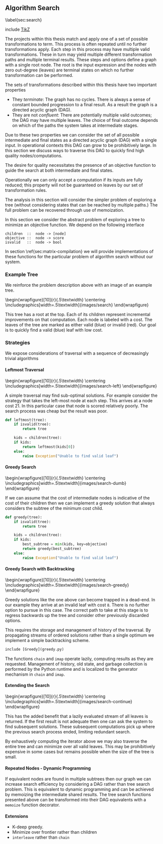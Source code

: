Algorithm Search
----------------

\label{sec:search}

include [TikZ](tikz_search.md)

The projects within this thesis match and apply one of a set of possible transformations to term.  This process is often repeated until no further transformations apply.  Each step in this process may have multiple valid transformations.  These in turn may yield multiple different transformation paths and multiple terminal results.  These steps and options define a graph with a single root node.  The root is the input expression and the nodes with zero out-degree (leaves) are terminal states on which no further transformation can be performed.

The sets of transformations described within this thesis have two important properties

*   They *terminate*:  The graph has no cycles.  There is always a sense of constant bounded progression to a final result.  As a result the graph is a directed acyclic graph (DAG).
*   They are not *confluent*:  There are potentially multiple valid outcomes; the DAG may have multiple leaves.  The choice of final outcome depends on which of the paths the system takes at intermediate stages.

Due to these two properties we can consider the set of all possible intermediate and final states as a directed acyclic graph (DAG) with a single input.  In operational contexts this DAG can grow to be prohibitively large.  In this section we discuss ways to traverse this DAG to quickly find high quality nodes/computations.

The desire for quality necessitates the presence of an objective function to guide the search at both intermediate and final states.

Operationally we can only accept a computation if its inputs are fully reduced; this property will not be guaranteed on leaves by our set of transformation rules.

The analysis in this section will consider the simpler problem of exploring a tree (without considering states that can be reached by multiple paths.)  The full problem can be recovered through use of memoization.

In this section we consider the abstract problem of exploring a tree to minimize an objective function.  We depend on the following interface

    children  ::  node -> [node]
    objective ::  node -> score
    isvalid   ::  node -> bool

In section \ref{sec:matrix-compilation} we will provide implementations of these functions for the particular problem of algorithm search without our system.


### Example Tree

We reinforce the problem description above with an image of an example tree.

\begin{wrapfigure}[10]{r}{.5\textwidth}
\centering
\includegraphics[width=.5\textwidth]{images/search}
\end{wrapfigure}

This tree has a root at the top.  Each of its children represent incremental improvements on that computation.  Each node is labeled with a cost.  The leaves of the tree are marked as either valid (blue) or invalid (red).  Our goal is to quickly find a valid (blue) leaf with low cost.  


### Strategies

We expose considerations of traversal with a sequence of decreasingly trivial algorithms

#### Leftmost Traversal

\begin{wrapfigure}[10]{r}{.5\textwidth}
\centering
\includegraphics[width=.5\textwidth]{images/search-left}
\end{wrapfigure}

A simple traversal may find sub-optimal solutions.  For example consider the strategy that takes the left-most node at each step.  This arrives at a node cost 21.  In this particular case that node is scored relatively poorly.  The search process was cheap but the result was poor. 

~~~~~~~~~Python
def leftmost(tree):
    if isvalid(tree):
        return tree

    kids = children(tree):
    if kids:
        return leftmost(kids[0])
    else:
        raise Exception("Unable to find valid leaf")
~~~~~~~~~


#### Greedy Search

\begin{wrapfigure}[10]{r}{.5\textwidth}
\centering
\includegraphics[width=.5\textwidth]{images/search-dumb}
\end{wrapfigure}

If we can assume that the cost of intermediate nodes is indicative of the cost of their children then we can implement a greedy solution that always considers the subtree of the minimum cost child.

~~~~~~~~~Python
def greedy(tree):
    if isvalid(tree):
        return tree

    kids = children(tree):
    if kids:
        best_subtree = min(kids, key=objective)
        return greedy(best_subtree)
    else:
        raise Exception("Unable to find valid leaf")
~~~~~~~~~

        
#### Greedy Search with Backtracking

\begin{wrapfigure}[10]{r}{.5\textwidth}
\centering
\includegraphics[width=.5\textwidth]{images/search-greedy}
\end{wrapfigure}

Greedy solutions like the one above can become trapped in a dead-end.  In our example they arrive at an invalid leaf with cost `8`.  There is no further option to pursue in this case.  The correct path to take at this stage is to regress backwards up the tree and consider other previously discarded options.

This requires the storage and management of history of the traversal.  By propagating streams of ordered solutions rather than a single optimum we implement a simple backtracking scheme.

~~~~~~~~~Python
include [Greedy](greedy.py)
~~~~~~~~~

The functions `chain` and `imap` operate lazily, computing results as they are requested.  Management of history, old state, and garbage collection is performed by the Python runtime and is localized to the generator mechanism in `chain` and `imap`.
 

#### Extending the Search
 
\begin{wrapfigure}[10]{r}{.5\textwidth}
\centering
\includegraphics[width=.5\textwidth]{images/search-continue}
\end{wrapfigure}

This has the added benefit that a lazily evaluated stream of all leaves is returned.  If the first result is not adequate then one can ask the system to find subsequent solutions.  These subsequent computations pick up where the previous search process ended, limiting redundant search.

By exhaustively computing the iterator above we may also traverse the entire tree and can minimize over all valid leaves.  This may be prohibitively expensive in some cases but remains possible when the size of the tree is small.


#### Repeated Nodes - Dynamic Programming

If equivalent nodes are found in multiple subtrees then our graph we can increase search efficiency by considering a DAG rather than tree search problem.  This is equivalent to dynamic programming and can be achieved by memoizing the intermediate shared results.  The tree search functions presented above can be transformed into their DAG equivalents with a `memoize` function decorator.

#### Extensions

*   K-deep greedy. 
*   Minimize over frontier rather than children
*   `interleave` rather than `chain`
